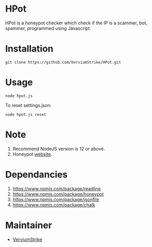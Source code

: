 # HPot
HPot is a honeypot checker which check if the IP is a scammer, bot, spammer, programmed using Javascript.

# Installation

    git clone https://github.com/VerviumStrike/HPot.git

# Usage

    node hpot.js
To reset settings.json:

    node hpot.js reset

# Note

 1. Recommend NodeJS version is 12 or above.
 2. Honeypot [website](https://www.projecthoneypot.org/index.php).

# Dependancies

 1. https://www.npmjs.com/package/readline
 2. https://www.npmjs.com/package/honeypot
 3. https://www.npmjs.com/package/jsonfile
 4. https://www.npmjs.com/package/chalk

# Maintainer

 - [VerviumStrike](https://github.com/VerviumStrike)
